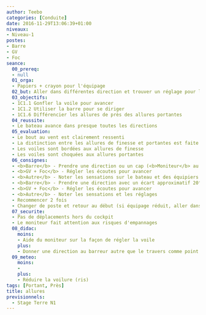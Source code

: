 ```yaml
---
author: Teebo
categories: [Conduite]
date: 2016-11-29T13:06:39+01:00
niveaux:
- Niveau-1
postes:
- Barre
- GV
- Foc
seance:
  00_prereq:
  - null
  01_orga:
  - Papiers + crayon pour l'équipage
  02_but: Aller dans différentes direction et trouver un réglage pour les voiles
  03_objectifs:
  - 1C1.1 Gonfler la voile pour avancer
  - 1C1.2 Utiliser la barre pour se diriger
  - 1C1.6 Différencier les allures de près des allures portantes
  04_reussite:
  - Le bateau avance dans presque toutes les directions
  05_evaluation:
  - Le bout au vent est clairement ressenti
  - La distinction entre les allures de finesse et portantes est faite
  - Les voiles sont bordées aux allures de finesse
  - Les voiles sont choquées aux allures portantes
  06_consignes:
  - <b>Barre</b> - Prendre une direction ou un cap (<b>Moniteur</b> au travers)
  - <b>GV + Foc</b> - Régler les écoutes pour avancer
  - <b>Autre</b> - Noter les sensations sur le bateau et des équipiers et les réglages
  - <b>Barre</b> - Prendre une direction avec un écart approximatif 20°
  - <b>GV + Foc</b> - Régler les écoutes pour avancer
  - <b>Autre</b> - Noter les sensations et les réglages
  - Recommencer 2 fois
  - Changer de poste et retour au début (si équipage réduit, aller dans les 2 sens chacun)
  07_securite:
  - Pas de déplacements hors du cockpit
  - Le moniteur fait attention aux risques d'empannages
  08_didac:
    moins:
    - Aide du moniteur sur la façon de régler la voile
    plus:
    - Donner une direction au barreur autre que le travers comme point de départ
  09_meteo:
    moins:
    -
    plus:
    - Réduire la voilure (ris)
tags: [Portant, Près]
title: allures
previsionnels:
  - Stage Terre N1
---
```

